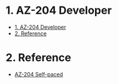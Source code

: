 # 1. AZ-204 Developer

- [1. AZ-204 Developer](#1-az-204-developer)
- [2. Reference](#2-reference)

# 2. Reference

- [AZ-204 Self-paced](https://learn.microsoft.com/en-us/certifications/exams/az-204/)